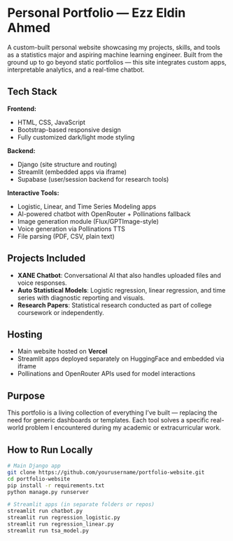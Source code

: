 # Personal Portfolio — Ezz Eldin Ahmed

A custom-built personal website showcasing my projects, skills, and tools as a statistics major and aspiring machine learning engineer. Built from the ground up to go beyond static portfolios — this site integrates custom apps, interpretable analytics, and a real-time chatbot.

## Tech Stack

**Frontend:**
- HTML, CSS, JavaScript
- Bootstrap-based responsive design
- Fully customized dark/light mode styling

**Backend:**
- Django (site structure and routing)
- Streamlit (embedded apps via iframe)
- Supabase (user/session backend for research tools)

**Interactive Tools:**
- Logistic, Linear, and Time Series Modeling apps
- AI-powered chatbot with OpenRouter + Pollinations fallback
- Image generation module (Flux/GPTImage-style)
- Voice generation via Pollinations TTS
- File parsing (PDF, CSV, plain text)

## Projects Included

- **XANE Chatbot**: Conversational AI that also handles uploaded files and voice responses.
- **Auto Statistical Models**: Logistic regression, linear regression, and time series with diagnostic reporting and visuals.
- **Research Papers**: Statistical research conducted as part of college coursework or independently.

## Hosting

- Main website hosted on **Vercel**
- Streamlit apps deployed separately on HuggingFace and embedded via iframe
- Pollinations and OpenRouter APIs used for model interactions

## Purpose

This portfolio is a living collection of everything I’ve built — replacing the need for generic dashboards or templates. Each tool solves a specific real-world problem I encountered during my academic or extracurricular work.

## How to Run Locally

```bash
# Main Django app
git clone https://github.com/yourusername/portfolio-website.git
cd portfolio-website
pip install -r requirements.txt
python manage.py runserver

# Streamlit apps (in separate folders or repos)
streamlit run chatbot.py
streamlit run regression_logistic.py
streamlit run regression_linear.py
streamlit run tsa_model.py

